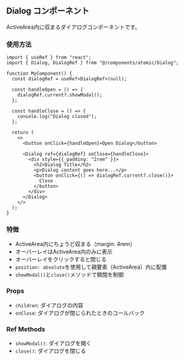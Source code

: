 ## Dialog コンポーネント

ActiveArea内に収まるダイアログコンポーネントです。

### 使用方法

```tsx
import { useRef } from "react";
import { Dialog, DialogRef } from "@/components/atomic/Dialog";

function MyComponent() {
  const dialogRef = useRef<DialogRef>(null);

  const handleOpen = () => {
    dialogRef.current?.showModal();
  };

  const handleClose = () => {
    console.log("Dialog closed");
  };

  return (
    <>
      <button onClick={handleOpen}>Open Dialog</button>

      <Dialog ref={dialogRef} onClose={handleClose}>
        <div style={{ padding: "2rem" }}>
          <h2>Dialog Title</h2>
          <p>Dialog content goes here...</p>
          <button onClick={() => dialogRef.current?.close()}>
            Close
          </button>
        </div>
      </Dialog>
    </>
  );
}
```

### 特徴

- ActiveArea内にちょうど収まる（margin: 4rem）
- オーバーレイはActiveArea内のみに表示
- オーバーレイをクリックすると閉じる
- `position: absolute`を使用して親要素（ActiveArea）内に配置
- `showModal()`と`close()`メソッドで開閉を制御

### Props

- `children`: ダイアログの内容
- `onClose`: ダイアログが閉じられたときのコールバック

### Ref Methods

- `showModal()`: ダイアログを開く
- `close()`: ダイアログを閉じる
